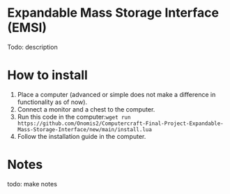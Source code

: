 # Expandable Mass Storage Interface (EMSI)
Todo: description

# How to install
1. Place a computer (advanced or simple does not make a difference in functionality as of now).
2. Connect a monitor and a chest to the computer.
3. Run this code in the computer:```wget run https://github.com/Onomis2/Computercraft-Final-Project-Expandable-Mass-Storage-Interface/new/main/install.lua```
4. Follow the installation guide in the computer.

# Notes
todo: make notes
